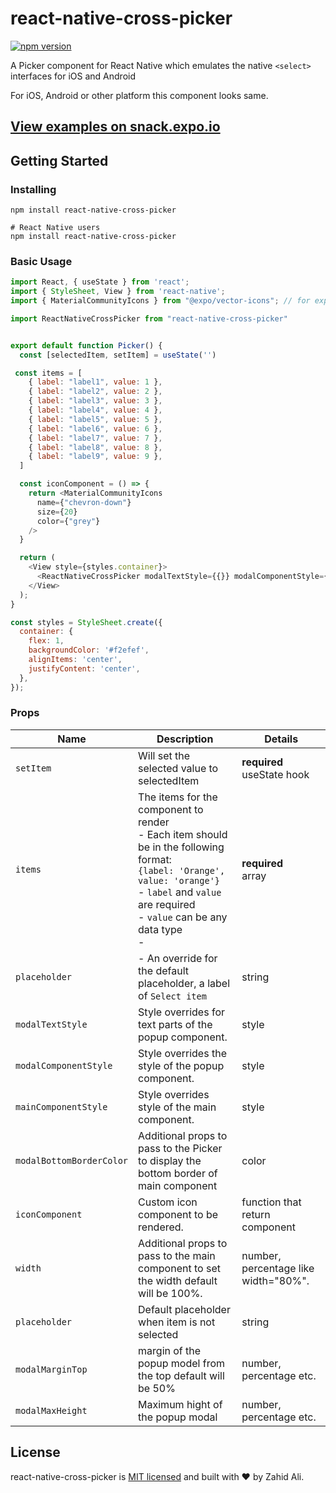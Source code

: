 # react-native-cross-picker

[![npm version](https://badge.fury.io/js/react-native-cross-picker.svg)]()
<!-- [![npm downloads](https://img.shields.io/npm/dm/react-native-cross-picker.svg?style=flat-square)](https://www.npmjs.com/package/react-native-cross-picker) -->

A Picker component for React Native which emulates the native `<select>` interfaces for iOS and Android

For iOS, Android or other platform this component looks same.

## [View examples on snack.expo.io](https://snack.expo.io/@zahidalidev/react-native-cross-picker)

## Getting Started

### Installing

```
npm install react-native-cross-picker

# React Native users
npm install react-native-cross-picker
```

### Basic Usage

```js
import React, { useState } from 'react';
import { StyleSheet, View } from 'react-native';
import { MaterialCommunityIcons } from "@expo/vector-icons"; // for expo and any other for react-native-cli

import ReactNativeCrossPicker from "react-native-cross-picker"


export default function Picker() {
  const [selectedItem, setItem] = useState('')

 const items = [
    { label: "label1", value: 1 },
    { label: "label2", value: 2 },
    { label: "label3", value: 3 },
    { label: "label4", value: 4 },
    { label: "label5", value: 5 },
    { label: "label6", value: 6 },
    { label: "label7", value: 7 },
    { label: "label8", value: 8 },
    { label: "label9", value: 9 },
  ]

  const iconComponent = () => {
    return <MaterialCommunityIcons
      name={"chevron-down"}
      size={20}
      color={"grey"}
    />
  }

  return (
    <View style={styles.container}>
      <ReactNativeCrossPicker modalTextStyle={{}} modalComponentStyle={{}} mainComponentStyle={{ borderColor: "grey", borderWidth: 0.3 }} modalBottomBorderColor="black" iconComponent={iconComponent} items={items} width={"90%"} setItem={setItem} selectedItem={selectedItem} placeholder="Select Item" modalMarginTop={"50%"} modalMaxHeight={"40%"} />
    </View>
  );
}

const styles = StyleSheet.create({
  container: {
    flex: 1,
    backgroundColor: '#f2efef',
    alignItems: 'center',
    justifyContent: 'center',
  },
});
```


### Props

| Name                                            | Description                                                                                                                                                                                                                                                                                                                                                                                                                                                                                             | Details                  |
| ----------------------------------------------- | ------------------------------------------------------------------------------------------------------------------------------------------------------------------------------------------------------------------------------------------------------------------------------------------------------------------------------------------------------------------------------------------------------------------------------------------------------------------------------------------------------- | ------------------------ |
| `setItem`                                 | Will set the selected value to selectedItem                                                                                                                                                                                                                                                                                                                                                                                                                                                            | **required**<br>useState hook |
| `items`                                         | The items for the component to render<br> - Each item should be in the following format:<br>`{label: 'Orange', value: 'orange'}`<br>- `label` and `value` are required<br>- `value` can be any data type<br>-                                    | **required**<br>array    |
| `placeholder`                                   | - An override for the default placeholder, a label of `Select item`                                                                                                  | string           |
| `modalTextStyle`                                         | Style overrides for text parts of the popup component.<br>                                                                                                                                                                                                                                                                             | style                                                                               |
| `modalComponentStyle`                                         | Style overrides the style of the popup component.<br>                                                                                                                                                                                                                                                                             | style                                                                               |
| `mainComponentStyle`                                         | Style overrides style of the main component.<br>                                                                                                                                           | style                   |
| `modalBottomBorderColor`                                   | Additional props to pass to the Picker to display the bottom border of main component                                                                                                                                                                                                                                                          | color                   |
| `iconComponent`                                          | Custom icon component to be rendered.<br>                                                                                                                                                                                                                                                                                                                                                                                                       | function that return component                                   |
| `width`                                | Additional props to pass to the main component to set the width default will be 100%.                                                                                                                                                                                                                                                                                                                             | number, percentage like width="80%".                   |
| `placeholder`                         | Default placeholder when item is not selected                                                                                                                                                                                                                                                                                                                                                                 | string                   |
| `modalMarginTop`<br>                                    | margin of the popup model from the top default will be 50%                                                                                                                                                                                                                                                                                                                                                                                 | number, percentage etc.                 |
| `modalMaxHeight`<br>                                    | Maximum hight of the popup modal                                                                                                                                                                                                                                                                                                                                                                                                 | number, percentage etc.

## License

react-native-cross-picker is [MIT licensed](https://github.com/zahidalidev/react-native-cross-picker/blob/master/LICENSE) and built with :heart: by Zahid Ali.
